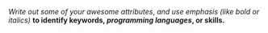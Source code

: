 *Write out some of your awesome attributes*, 
_and use emphasis (like bold or italics)_ 
**to identify keywords, *programming languages*, or skills.** 
